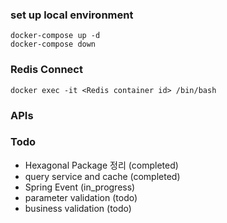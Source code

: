 
### set up local environment
```
docker-compose up -d
docker-compose down
```

### Redis Connect
```
docker exec -it <Redis container id> /bin/bash
```

### APIs




### Todo
- Hexagonal Package 정리 (completed)
- query service and cache (completed)
- Spring Event (in_progress)
- parameter validation (todo)
- business validation (todo)




